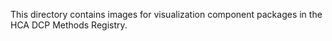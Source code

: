 This directory contains images for visualization component packages in the HCA DCP Methods Registry.
